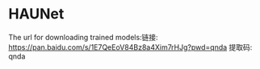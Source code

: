 # HAUNet
The url for downloading trained models:链接: https://pan.baidu.com/s/1E7QeEoV84Bz8a4Xim7rHJg?pwd=qnda 提取码: qnda